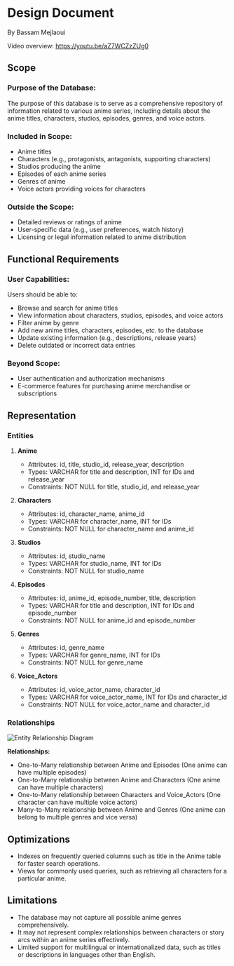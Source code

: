 # Design Document

By Bassam Mejlaoui

Video overview: https://youtu.be/aZ7WCZzZUg0

## Scope

### Purpose of the Database:
The purpose of this database is to serve as a comprehensive repository of information related to various anime series, including details about the anime titles, characters, studios, episodes, genres, and voice actors.

### Included in Scope:
- Anime titles
- Characters (e.g., protagonists, antagonists, supporting characters)
- Studios producing the anime
- Episodes of each anime series
- Genres of anime
- Voice actors providing voices for characters

### Outside the Scope:
- Detailed reviews or ratings of anime
- User-specific data (e.g., user preferences, watch history)
- Licensing or legal information related to anime distribution

## Functional Requirements

### User Capabilities:
Users should be able to:
- Browse and search for anime titles
- View information about characters, studios, episodes, and voice actors
- Filter anime by genre
- Add new anime titles, characters, episodes, etc. to the database
- Update existing information (e.g., descriptions, release years)
- Delete outdated or incorrect data entries

### Beyond Scope:
- User authentication and authorization mechanisms
- E-commerce features for purchasing anime merchandise or subscriptions

## Representation

### Entities

1. **Anime**
   - Attributes: id, title, studio_id, release_year, description
   - Types: VARCHAR for title and description, INT for IDs and release_year
   - Constraints: NOT NULL for title, studio_id, and release_year

2. **Characters**
   - Attributes: id, character_name, anime_id
   - Types: VARCHAR for character_name, INT for IDs
   - Constraints: NOT NULL for character_name and anime_id

3. **Studios**
   - Attributes: id, studio_name
   - Types: VARCHAR for studio_name, INT for IDs
   - Constraints: NOT NULL for studio_name

4. **Episodes**
   - Attributes: id, anime_id, episode_number, title, description
   - Types: VARCHAR for title and description, INT for IDs and episode_number
   - Constraints: NOT NULL for anime_id and episode_number

5. **Genres**
   - Attributes: id, genre_name
   - Types: VARCHAR for genre_name, INT for IDs
   - Constraints: NOT NULL for genre_name

6. **Voice_Actors**
   - Attributes: id, voice_actor_name, character_id
   - Types: VARCHAR for voice_actor_name, INT for IDs and character_id
   - Constraints: NOT NULL for voice_actor_name and character_id

### Relationships

![Entity Relationship Diagram](ERD.png)

**Relationships:**
- One-to-Many relationship between Anime and Episodes (One anime can have multiple episodes)
- One-to-Many relationship between Anime and Characters (One anime can have multiple characters)
- One-to-Many relationship between Characters and Voice_Actors (One character can have multiple voice actors)
- Many-to-Many relationship between Anime and Genres (One anime can belong to multiple genres and vice versa)

## Optimizations

- Indexes on frequently queried columns such as title in the Anime table for faster search operations.
- Views for commonly used queries, such as retrieving all characters for a particular anime.

## Limitations

- The database may not capture all possible anime genres comprehensively.
- It may not represent complex relationships between characters or story arcs within an anime series effectively.
- Limited support for multilingual or internationalized data, such as titles or descriptions in languages other than English.
